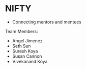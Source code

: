 # NIFTY

* Connecting mentors and mentees

Team Members:
* Angel Jimenez
* Seth Sun
* Suresh Koya
* Susan Cannon
* Vivekanand Koya

  
